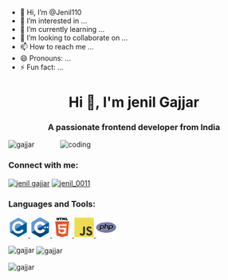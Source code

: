 - 👋 Hi, I’m @Jenil110
- 👀 I’m interested in ...
- 🌱 I’m currently learning ...
- 💞️ I’m looking to collaborate on ...
- 📫 How to reach me ...
- 😄 Pronouns: ...
- ⚡ Fun fact: ...

<!---
Jenil110/Jenil110 is a ✨ special ✨ repository because its `README.md` (this file) appears on your GitHub profile.
You can click the Preview link to take a look at your changes.
--->
<h1 align="center">Hi 👋, I'm jenil Gajjar</h1>
<h3 align="center">A passionate frontend developer from India</h3>

<img align="right" alt="coding" width="400" src="![image](https://github.com/Jenil110/Jenil110/assets/161838761/fa01973f-bf70-4a01-8e68-791064326c44)
 ">

<p align="left"> <img src="https://komarev.com/ghpvc/?username=gajjar&label=Profile%20views&color=0e75b6&style=flat" alt="gajjar" /> </p>

<h3 align="left">Connect with me:</h3>
<p align="left">
<a href="https://fb.com/jenil gajjar" target="blank"><img align="center" src="https://raw.githubusercontent.com/rahuldkjain/github-profile-readme-generator/master/src/images/icons/Social/facebook.svg" alt="jenil gajjar" height="30" width="40" /></a>
<a href="https://instagram.com/jenil_0011" target="blank"><img align="center" src="https://raw.githubusercontent.com/rahuldkjain/github-profile-readme-generator/master/src/images/icons/Social/instagram.svg" alt="jenil_0011" height="30" width="40" /></a>
</p>

<h3 align="left">Languages and Tools:</h3>
<p align="left"> <a href="https://www.cprogramming.com/" target="_blank" rel="noreferrer"> <img src="https://raw.githubusercontent.com/devicons/devicon/master/icons/c/c-original.svg" alt="c" width="40" height="40"/> </a> <a href="https://www.w3schools.com/cpp/" target="_blank" rel="noreferrer"> <img src="https://raw.githubusercontent.com/devicons/devicon/master/icons/cplusplus/cplusplus-original.svg" alt="cplusplus" width="40" height="40"/> </a> <a href="https://www.w3.org/html/" target="_blank" rel="noreferrer"> <img src="https://raw.githubusercontent.com/devicons/devicon/master/icons/html5/html5-original-wordmark.svg" alt="html5" width="40" height="40"/> </a> <a href="https://developer.mozilla.org/en-US/docs/Web/JavaScript" target="_blank" rel="noreferrer"> <img src="https://raw.githubusercontent.com/devicons/devicon/master/icons/javascript/javascript-original.svg" alt="javascript" width="40" height="40"/> </a> <a href="https://www.php.net" target="_blank" rel="noreferrer"> <img src="https://raw.githubusercontent.com/devicons/devicon/master/icons/php/php-original.svg" alt="php" width="40" height="40"/> </a> </p>

<p><img align="left" src="https://github-readme-stats.vercel.app/api/top-langs?username=gajjar&show_icons=true&locale=en&layout=compact" alt="gajjar" /></p>

<p>&nbsp;<img align="center" src="https://github-readme-stats.vercel.app/api?username=gajjar&show_icons=true&locale=en" alt="gajjar" /></p>

<p><img align="center" src="https://github-readme-streak-stats.herokuapp.com/?user=gajjar&" alt="gajjar" /></p>
